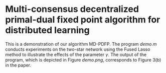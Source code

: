 # Multi-consensus decentralized primal-dual fixed point algorithm for distributed learning

This is a demonstration of our algorithm MD-PDFP. The program *demo.m* conducts experiments on the two-star network using the Fused Lasso method to illustrate the effects of the parameter $\gamma$. The output of the program, which is depicted in Figure *demo.png*, corresponds to Figure 3(b) in the paper.




